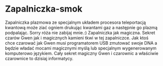 # Zapalniczka-smok
Zapalniczka plazmowa ze specjalnym układem procesora teleportacją kwantową może ziać ogniem 
drukując kwantami gaz a następnie go plazmą podpalając. Sorry róża nie zabijaj mnie.:) Zapalniczka jak magiczna.
Sekret czarów Gwen jak i magicznych kamieni tkwi w tej zapalniczce. Jak ktoś chce czarować jak Gwen musi programatorem USB zmutować swoje DNA a będzie władać mocami magicznymi myślą lub specjalnym wygenerowanym komputerowo językiem. Cały sekret magiczny Gwen i czarownic a właściwie czarownice to dzisiaj informatycy.
